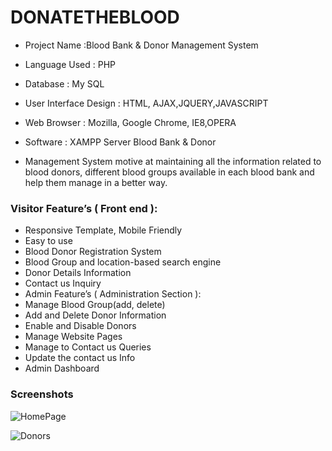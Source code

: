 # DONATETHEBLOOD

- Project Name :Blood Bank & Donor Management System
- Language Used             :  PHP
- Database                  :  My SQL
- User Interface Design     :  HTML, AJAX,JQUERY,JAVASCRIPT
- Web Browser               :  Mozilla, Google Chrome, IE8,OPERA
- Software                  :  XAMPP Server Blood Bank & Donor


- Management System motive at maintaining all the information related to blood donors, different blood groups available in each blood bank and help them manage in a better way.

### Visitor Feature’s ( Front end ):
- Responsive Template, Mobile Friendly
- Easy to use
- Blood Donor Registration System
- Blood Group and location-based search engine
- Donor Details Information
- Contact us Inquiry
- Admin Feature’s ( Administration Section ):
- Manage Blood Group(add, delete)
- Add and Delete Donor Information
- Enable and Disable Donors
- Manage Website Pages
- Manage to Contact us Queries
- Update the contact us Info
- Admin Dashboard

### Screenshots

![HomePage](image.jpg)

![Donors](image.jpg)
